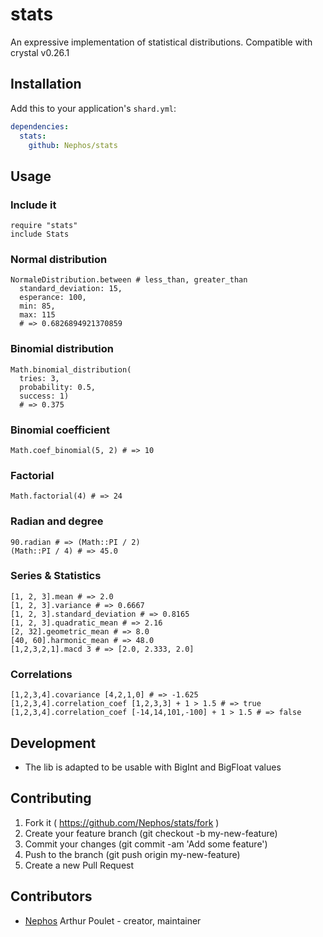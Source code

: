 # stats

An expressive implementation of statistical distributions.
Compatible with crystal v0.26.1

## Installation

Add this to your application's `shard.yml`:

```yaml
dependencies:
  stats:
    github: Nephos/stats
```


## Usage

### Include it

```crystal
require "stats"
include Stats
```

### Normal distribution

```crystal
NormaleDistribution.between # less_than, greater_than
  standard_deviation: 15,
  esperance: 100,
  min: 85,
  max: 115
  # => 0.6826894921370859
```

### Binomial distribution

```crystal
Math.binomial_distribution(
  tries: 3,
  probability: 0.5,
  success: 1)
  # => 0.375
```

### Binomial coefficient

```crystal
Math.coef_binomial(5, 2) # => 10
```

### Factorial

```crystal
Math.factorial(4) # => 24
```

### Radian and degree

```crystal
90.radian # => (Math::PI / 2)
(Math::PI / 4) # => 45.0
```

### Series & Statistics

```crystal
[1, 2, 3].mean # => 2.0
[1, 2, 3].variance # => 0.6667
[1, 2, 3].standard_deviation # => 0.8165
[1, 2, 3].quadratic_mean # => 2.16
[2, 32].geometric_mean # => 8.0
[40, 60].harmonic_mean # => 48.0
[1,2,3,2,1].macd 3 # => [2.0, 2.333, 2.0]
```

### Correlations

```crystal
[1,2,3,4].covariance [4,2,1,0] # => -1.625
[1,2,3,4].correlation_coef [1,2,3,3] + 1 > 1.5 # => true
[1,2,3,4].correlation_coef [-14,14,101,-100] + 1 > 1.5 # => false
```

## Development

- The lib is adapted to be usable with BigInt and BigFloat values

## Contributing

1. Fork it ( https://github.com/Nephos/stats/fork )
2. Create your feature branch (git checkout -b my-new-feature)
3. Commit your changes (git commit -am 'Add some feature')
4. Push to the branch (git push origin my-new-feature)
5. Create a new Pull Request

## Contributors

- [Nephos](https://github.com/Nephos) Arthur Poulet - creator, maintainer

